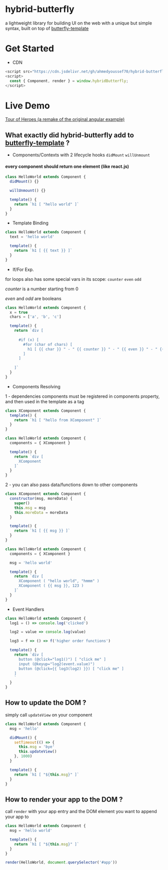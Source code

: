 # hybrid-butterfly

a lightweight library for building UI on the web with a unique but simple syntax, built on top of [butterfly-template](https://github.com/ahmedyoussef70/butterfly-template)

# Get Started

- CDN

```js
<script src="https://cdn.jsdelivr.net/gh/ahmedyoussef70/hybrid-butterfly@latest/dist/hybridButterfly.js"></script>
<script>
  const { Component, render } = window.hybridButterfly;
</script>
```

# Live Demo

[Tour of Heroes (a remake of the original angular example)](https://codesandbox.io/s/6yklz7xmzr)

## What exactly did hybrid-butterfly add to [butterfly-template](https://github.com/ahmedyoussef70/butterfly-template) ?

- Components/Contexts with 2 lifecycle hooks `didMount` `willUnmount`
#### every component should return one element (like react.js)

```js
class HelloWorld extends Component {
  didMount() {}

  willUnmount() {}

  template() {
    return `h1 [ "hello world" ]`
  }
}
```

- Template Binding

```js
class HelloWorld extends Component {
  text = 'hello world'

  template() {
    return `h1 [ {{ text }} ]`
  }
}
```

- If/For Exp.

for loops also has some special vars in its scope: `counter` `even` `odd`

_counter_ is a number starting from 0

_even_ and _odd_ are booleans

```js
class HelloWorld extends Component {
  x = true
  chars = ['a', 'b', 'c']

  template() {
    return `div [
    
      #if (x) [
        #for (char of chars) [
          h1 [ {{ char }} " - " {{ counter }} " - " {{ even }} " - " {{ odd }} ]
        ]
      ]
      
    ]`
  }
}
```

- Components Resolving

1 - dependencies components must be registered in components property, and then used in the template as a tag

```js
class XComponent extends Component {
  template() {
    return `h1 [ "hello from XComponent" ]`
  }
}

class HelloWorld extends Component {
  components = { XComponent }

  template() {
    return `div [
      XComponent
    ]`
  }
}
```

2 - you can also pass data/functions down to other components

```js
class XComponent extends Component {
  constructor(msg, moreData) {
    super()
    this.msg = msg
    this.moreData = moreData
  }

  template() {
    return `h1 [ {{ msg }} ]`
  }
}

class HelloWorld extends Component {
  components = { XComponent }

  msg = 'hello world'

  template() {
    return `div [
      XComponent ( "hello world", "hmmm" )
      XComponent ( {{ msg }}, 123 )
    ]`
  }
}
```

- Event Handlers

```js
class HelloWorld extends Component {
  log1 = () => console.log('clicked')

  log2 = value => console.log(value)

  log3 = f => () => f('higher order functions')

  template() {
    return `div [
      button (@click="log1()") [ "click me" ]
      input (@keyup="log2(event.value)")
      button (@click={{ log3(log2) }}) [ "click me" ]
    ]
    `
  }
}
```

## How to update the DOM ?

simply call `updateView` on your component

```js
class HelloWorld extends Component {
  msg = 'hello'

  didMount() {
    setTimeout(() => {
      this.msg = 'bye'
      this.updateView()
    }, 1000)
  }

  template() {
    return `h1 [ "${this.msg}" ]`
  }
}
```

## How to render your app to the DOM ?

call `render` with your app entry and the DOM element you want to append your app to

```js
class HelloWorld extends Component {
  msg = 'hello world'

  template() {
    return `h1 [ "${this.msg}" ]`
  }
}

render(HelloWorld, document.querySelector('#app'))
```
